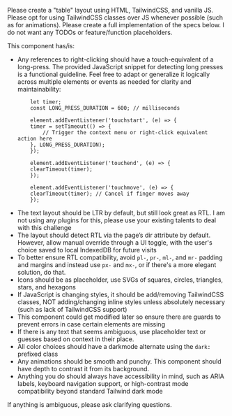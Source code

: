 Please create a "table" layout using HTML, TailwindCSS, and vanilla JS. Please opt for using TailwindCSS classes over JS whenever possible (such as for animations). Please create a full implementation of the specs below. I do not want any TODOs or feature/function placeholders.

This component has/is:


- Any references to right-clicking should have a touch-equivalent of a long-press. The provided JavaScript snippet for detecting long presses is a functional guideline. Feel free to adapt or generalize it logically across multiple elements or events as needed for clarity and maintainability:
    ```
        let timer;
        const LONG_PRESS_DURATION = 600; // milliseconds

        element.addEventListener('touchstart', (e) => {
        timer = setTimeout(() => {
            // Trigger the context menu or right-click equivalent action here
        }, LONG_PRESS_DURATION);
        });

        element.addEventListener('touchend', (e) => {
        clearTimeout(timer);
        });

        element.addEventListener('touchmove', (e) => {
        clearTimeout(timer); // Cancel if finger moves away
        });
    ```
- The text layout should be LTR by default, but still look great as RTL. I am not using any plugins for this, please use your existing talents to deal with this challenge
- The layout should detect RTL via the page’s dir attribute by default. However, allow manual override through a UI toggle, with the user's choice saved to local IndexedDB for future visits
- To better ensure RTL compatibility, avoid `pl-`, `pr-`, `ml-`, and `mr-` padding and margins and instead use `px-` and `mx-`, or if there's a more elegant solution, do that. 
- Icons should be as placeholder, use SVGs of squares, circles, triangles, stars, and hexagons
- If JavaScript is changing styles, it should be add/removing TailwindCSS classes, NOT adding/changing inline styles unless absolutely necessary (such as lack of TailwindCSS support)
- This component could get modified later so ensure there are guards to prevent errors in case certain elements are missing
- If there is any text that seems ambiguous, use placeholder text or guesses based on context in their place.
- All color choices should have a darkmode alternate using the `dark:` prefixed class
- Any animations should be smooth and punchy. This component should have depth to contrast it from its background.
- Anything you do should always have accessibility in mind, such as ARIA labels, keyboard navigation support, or high-contrast mode compatibility beyond standard Tailwind dark mode

If anything is ambiguous, please ask clarifying questions.
